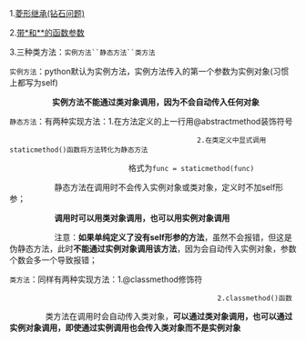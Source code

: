 1.[菱形继承(钻石问题)](https://www.cnblogs.com/testview/p/4651198.html)

2.[带*和**的函数参数](https://www.cnblogs.com/wisir/p/10916722.html)

3.三种类方法：`实例方法``静态方法``类方法`

`实例方法`：python默认为实例方法，实例方法传入的第一个参数为实例对象(习惯上都写为self)

                   **实例方法不能通过类对象调用，因为不会自动传入任何对象**

`静态方法`：有两种实现方法：1.在方法定义的上一行用@abstractmethod装饰符号

                                                  2.在类定义中显式调用staticmethod()函数将方法转化为静态方法

                                                     格式为`func = staticmethod(func)`

                    静态方法在调用时不会传入实例对象或类对象，定义时不加self形参；

                    **调用时可以用类对象调用，也可以用实例对象调用**

                    注意：**如果单纯定义了没有self形参的方法**，虽然不会报错，但这是伪静态方法，此时**不能通过实例对象调用该方法**，因为会自动传入实例对象，参数个数会多一个导致报错；

`类方法`：同样有两种实现方法：1.@classmethod修饰符

                                                       2.classmethod()函数

                类方法在调用时会自动传入类对象，**可以通过类对象调用，也可以通过实例对象调用，即使通过实例调用也会传入类对象而不是实例对象**




